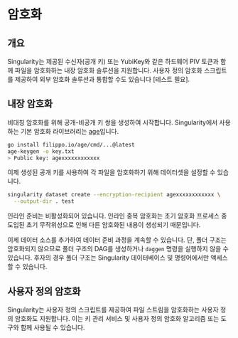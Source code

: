 # 암호화

## 개요

Singularity는 제공된 수신자(공개 키) 또는 YubiKey와 같은 하드웨어 PIV 토큰과 함께 파일을 암호화하는 내장 암호화 솔루션을 지원합니다. 사용자 정의 암호화 스크립트를 제공하여 외부 암호화 솔루션과 통합할 수도 있습니다 \[테스트 필요].

## 내장 암호화

비대칭 암호화를 위해 공개-비공개 키 쌍을 생성하여 시작합니다. Singularity에서 사용하는 기본 암호화 라이브러리는 [age](https://github.com/FiloSottile/age)입니다.

```sh
go install filippo.io/age/cmd/...@latest
age-keygen -o key.txt
> Public key: agexxxxxxxxxxxx
```

이제 생성된 공개 키를 사용하여 각 파일을 암호화하기 위해 데이터셋을 설정할 수 있습니다.

```sh
singularity dataset create --encryption-recipient agexxxxxxxxxxxx \
  --output-dir . test
```

인라인 준비는 비활성화되어 있습니다. 인라인 중복 암호화는 초기 암호화 프로세스 중 도입된 초기 무작위성으로 인해 다른 암호화된 내용이 생성되기 때문입니다.

이제 데이터 소스를 추가하여 데이터 준비 과정을 계속할 수 있습니다. 단, 폴더 구조는 암호화되지 않으므로 폴더 구조의 DAG를 생성하거나 `daggen` 명령을 실행하지 않을 수 있습니다. 후자의 경우 폴더 구조는 Singularity 데이터베이스 및 명령어에서만 액세스할 수 있습니다.

## 사용자 정의 암호화

Singularity는 사용자 정의 스크립트를 제공하여 파일 스트림을 암호화하는 사용자 정의 암호화도 지원합니다. 이는 키 관리 서비스 및 사용자 정의 암호화 알고리즘 또는 도구와 함께 사용될 수 있습니다.